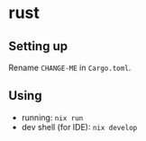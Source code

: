 # rust

## Setting up

Rename `CHANGE-ME` in `Cargo.toml`.

## Using

- running: `nix run`
- dev shell (for IDE): `nix develop`

